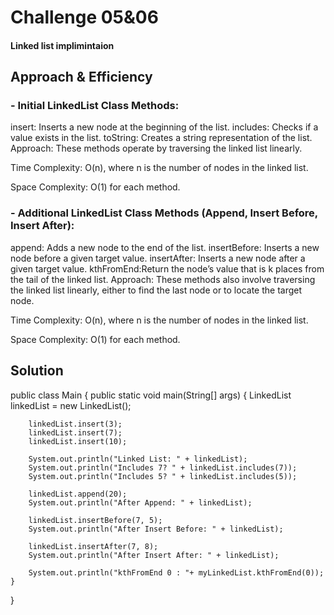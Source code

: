 # Challenge 05&06
#### Linked list implimintaion

## Approach & Efficiency
### - Initial LinkedList Class Methods:

insert: Inserts a new node at the beginning of the list.
includes: Checks if a value exists in the list.
toString: Creates a string representation of the list.
Approach: These methods operate by traversing the linked list linearly.

Time Complexity: O(n), where n is the number of nodes in the linked list.

Space Complexity: O(1) for each method.

### - Additional LinkedList Class Methods (Append, Insert Before, Insert After):

append: Adds a new node to the end of the list.
insertBefore: Inserts a new node before a given target value.
insertAfter: Inserts a new node after a given target value.
kthFromEnd:Return the node’s value that is k places from the tail of the linked list.
Approach: These methods also involve traversing the linked list linearly, either to find the last node or to locate the target node.

Time Complexity: O(n), where n is the number of nodes in the linked list.

Space Complexity: O(1) for each method.

## Solution
public class Main {
public static void main(String[] args) {
LinkedList linkedList = new LinkedList();

        linkedList.insert(3);
        linkedList.insert(7);
        linkedList.insert(10);

        System.out.println("Linked List: " + linkedList);
        System.out.println("Includes 7? " + linkedList.includes(7));
        System.out.println("Includes 5? " + linkedList.includes(5));

        linkedList.append(20);
        System.out.println("After Append: " + linkedList);

        linkedList.insertBefore(7, 5);
        System.out.println("After Insert Before: " + linkedList);

        linkedList.insertAfter(7, 8);
        System.out.println("After Insert After: " + linkedList);

        System.out.println("kthFromEnd 0 : "+ myLinkedList.kthFromEnd(0));
    }
}

